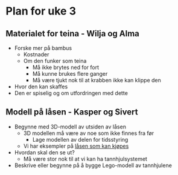 # Plan for uke 3

## Materialet for teina - Wilja og Alma
- Forske mer på bambus
  - Kostnader
  - Om den funker som teina
    - Må ikke brytes ned for fort
    - Må kunne brukes flere ganger
    - Må være tjukt nok til at krabben ikke kan klippe den  
- Hvor den kan skaffes
- Den er spiselig og om utfordringen med dette

## Modell på låsen - Kasper og Sivert
- Begynne med 3D-modell av utsiden av låsen
  - 3D modellen må være av noe som ikke finnes fra før
     - Lage modellen av delen for tidsstyring 
  - Vi har eksempler på [låsen som kan kjøpes](https://partilageret.no/products/skaplas?variant=41886339596454)
- Hvordan skal den se ut?
   - Må være stor nok til at vi kan ha tannhjulsystemet
- Beskrive eller begynne på å bygge Lego-modell av tannhjulene

